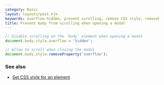 ```yaml
---
category: Basic
layout: layouts/post.njk
keywords: overflow hidden, prevent scrolling, remove CSS style, removeProperty, set CSS styles
title: Prevent body from scrolling when opening a modal
---
```


```js
// Disable scrolling on the `body` element when opening a modal
document.body.style.overflow = 'hidden';

// Allow to scroll when closing the modal
document.body.style.removeProperty('overflow');
```

### See also

-   [Set CSS style for an element](/set-css-style-for-an-element)
